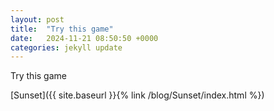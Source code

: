 ```yaml
---
layout: post
title:  "Try this game"
date:   2024-11-21 08:50:50 +0000
categories: jekyll update
---
```


Try this game

[Sunset]({{ site.baseurl }}{% link /blog/Sunset/index.html %})

